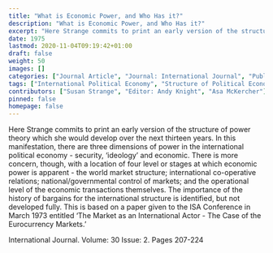 ```yaml
---
title: "What is Economic Power, and Who Has it?"
description: "What is Economic Power, and Who Has it?"
excerpt: "Here Strange commits to print an early version of the structure of power theory which she would develop over the next thirteen years. In this manifestation, there are three dimensions of power in the international political economy - security, ‘ideology’ and economic. There is more concern, though, with a location of four level or stages at which economic power is apparent - the world market structure; international co-operative relations; national/governmental control of markets; and the operational level of the economic transactions themselves. The importance of the history of bargains for the international structure is identified, but not developed fully. This is based on a paper given to the ISA Conference in March 1973 entitled ‘The Market as an International Actor - The Case of the Eurocurrency Markets.’"
date: 1975
lastmod: 2020-11-04T09:19:42+01:00
draft: false
weight: 50
images: []
categories: ["Journal Article", "Journal: International Journal", "Publisher: Sage Journals"]
tags: ["International Political Economy", "Structure of Political Economy", "International Relations", "Security"]
contributors: ["Susan Strange", "Editor: Andy Knight", "Asa McKercher"]
pinned: false
homepage: false
---
```


Here Strange commits to print an early version of the structure of power theory which she would develop over the next thirteen years. In this manifestation, there are three dimensions of power in the international political economy - security, ‘ideology’ and economic. There is more concern, though, with a location of four level or stages at which economic power is apparent - the world market structure; international co-operative relations; national/governmental control of markets; and the operational level of the economic transactions themselves. The importance of the history of bargains for the international structure is identified, but not developed fully. This is based on a paper given to the ISA Conference in March 1973 entitled ‘The Market as an International Actor - The Case of the Eurocurrency Markets.’

International Journal. Volume: 30 Issue: 2. Pages 207-224